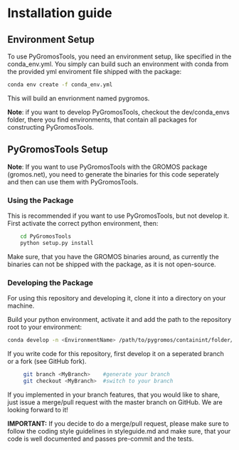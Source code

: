 # Installation guide

## Environment Setup

To use PyGromosTools, you need an environment setup, like specified in the conda_env.yml.
You simply can build such an environment with conda from the provided yml enviroment file shipped with the package:
```bash
conda env create -f conda_env.yml
```
This will build an envrionment named pygromos.

**Note**: if you want to develop PyGromosTools, checkout the dev/conda_envs folder, there you find environments, that contain all packages for constructing PyGromosTools.

## PyGromosTools Setup
**Note**: If you want to use PyGromosTools with the GROMOS package (gromos.net), you need to generate the binaries for this code seperately and then can use them with PyGromosTools. 
### Using the Package
This is recommended if you want to use PyGromosTools, but not develop it. First activate the correct python environment, then:

```bash
    cd PyGromosTools
    python setup.py install
```
Make sure, that you have the GROMOS binaries around, as currently the binaries can not be shipped with the package, as it is not open-source.

### Developing the Package
For using this repository and developing it, clone it into a directory on your machine.

Build your python environment, activate it and add the path to the repository root to your environment:
```bash
conda develop -n <EnvironmentName> /path/to/pygromos/containint/folder/pygromos
```

If you write code for this repository, first develop it on a seperated branch or a fork (see GitHub fork).

```bash
     git branch <MyBranch>    #generate your branch
     git checkout <MyBranch>  #switch to your branch
```

If you implemented in your branch features, that you would like to share, just issue a merge/pull request with the master branch on GitHub. We are looking forward to it!

**IMPORTANT:**
If you decide to do a merge/pull request, please make sure to follow the coding style guidelines in styleguide.md and make sure, that your code is well documented and passes pre-commit and the tests.
